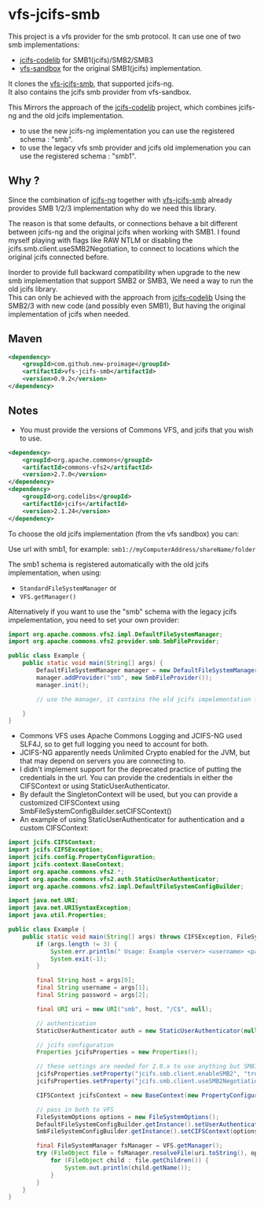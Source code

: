 # vfs-jcifs-smb
This project is a vfs provider for the smb protocol.
It can use one of two smb implementations:
* [jcifs-codelib](https://github.com/codelibs/jcifs) for SMB1(jcifs)/SMB2/SMB3
* [vfs-sandbox](http://commons.apache.org/proper/commons-vfs/) for the original SMB1(jcifs) implementation.

It clones the [vfs-jcifs-smb](https://github.com/new-proimage/vfs-jcifs-smb), that supported jcifs-ng.  
It also contains the jcifs smb provider from vfs-sandbox.

This Mirrors the approach of the [jcifs-codelib](https://github.com/codelibs/jcifs) project, which combines jcifs-ng and the old jcifs implementation.

* to use the new jcifs-ng implementation you can use the registered schema : "smb".
* to use the legacy vfs smb provider and jcifs old implemenation you can use the registered schema : "smb1".

## Why ?
Since the combination of [jcifs-ng](https://github.com/AgNO3/jcifs-ng) together with [vfs-jcifs-smb](https://github.com/new-proimage/vfs-jcifs-smb)
already provides SMB 1/2/3 implementation why do we need this library.

The reason is that some defaults, or connections behave a bit different between jcifs-ng and the original jcifs when working with SMB1.
I found myself playing with flags like RAW NTLM or disabling the jcifs.smb.client.useSMB2Negotiation, to connect to locations which the original jcifs connected before.

Inorder to provide full backward compatibility when upgrade to the new smb implementation that support SMB2 or SMB3, 
We need a way to run the old jcifs library.  
This can only be achieved with the approach from [jcifs-codelib](https://github.com/codelibs/jcifs)
Using the SMB2/3 with new code (and possibly even SMB1),
But having the original implementation of jcifs when needed.

## Maven
```xml
<dependency>
    <groupId>com.github.new-proimage</groupId>
    <artifactId>vfs-jcifs-smb</artifactId>
    <version>0.9.2</version>
</dependency>
```

## Notes

* You must provide the versions of Commons VFS, and jcifs that you wish to use.
```xml
<dependency>
    <groupId>org.apache.commons</groupId>
    <artifactId>commons-vfs2</artifactId>
    <version>2.7.0</version>
</dependency>
<dependency>
    <groupId>org.codelibs</groupId>
    <artifactId>jcifs</artifactId>
    <version>2.1.24</version>
</dependency>
```

To choose the old jcifs implementation (from the vfs sandbox) you can: 

Use url with smb1, for example: `smb1://myComputerAddress/shareName/folder`

The smb1 schema is registered automatically with the old jcifs implementation, when using:
* `StandardFileSystemManager` or
* `VFS.getManager()`

Alternatively if you want to use the "smb" schema with the legacy jcifs impelementation, you need to set your own provider:

```java
import org.apache.commons.vfs2.impl.DefaultFileSystemManager;
import org.apache.commons.vfs2.provider.smb.SmbFileProvider;

public class Example {
    public static void main(String[] args) {
        DefaultFileSystemManager manager = new DefaultFileSystemManager();
        manager.addProvider("smb", new SmbFileProvider());
        manager.init();

        // use the manager, it contains the old jcifs impelementation from the vfs-sandbox

    }
}
```


* Commons VFS uses Apache Commons Logging and JCIFS-NG used SLF4J, so to get full logging you need to account for both.
* JCIFS-NG apparently needs Unlimited Crypto enabled for the JVM, but that may depend on servers you are connecting to.
* I didn't implement support for the deprecated practice of putting the credentials in the url. You can provide the
credentials in either the CIFSContext or using StaticUserAuthenticator.
* By default the SingletonContext will be used, but you can provide a customized CIFSContext using
SmbFileSystemConfigBuilder.setCIFSContext()
* An example of using StaticUserAuthenticator for authentication and a custom CIFSContext:
```java
import jcifs.CIFSContext;
import jcifs.CIFSException;
import jcifs.config.PropertyConfiguration;
import jcifs.context.BaseContext;
import org.apache.commons.vfs2.*;
import org.apache.commons.vfs2.auth.StaticUserAuthenticator;
import org.apache.commons.vfs2.impl.DefaultFileSystemConfigBuilder;

import java.net.URI;
import java.net.URISyntaxException;
import java.util.Properties;

public class Example {
    public static void main(String[] args) throws CIFSException, FileSystemException, URISyntaxException {
        if (args.length != 3) {
            System.err.println(" Usage: Example <server> <username> <password>");
            System.exit(-1);
        }

        final String host = args[0];
        final String username = args[1];
        final String password = args[2];

        final URI uri = new URI("smb", host, "/C$", null);

        // authentication
        StaticUserAuthenticator auth = new StaticUserAuthenticator(null, username, password);

        // jcifs configuration
        Properties jcifsProperties = new Properties();

        // these settings are needed for 2.0.x to use anything but SMB1, 2.1.x enables by default and will ignore
        jcifsProperties.setProperty("jcifs.smb.client.enableSMB2", "true");
        jcifsProperties.setProperty("jcifs.smb.client.useSMB2Negotiation", "true");

        CIFSContext jcifsContext = new BaseContext(new PropertyConfiguration(jcifsProperties));

        // pass in both to VFS
        FileSystemOptions options = new FileSystemOptions();
        DefaultFileSystemConfigBuilder.getInstance().setUserAuthenticator(options, auth);
        SmbFileSystemConfigBuilder.getInstance().setCIFSContext(options, jcifsContext);

        final FileSystemManager fsManager = VFS.getManager();
        try (FileObject file = fsManager.resolveFile(uri.toString(), options)) {
            for (FileObject child : file.getChildren()) {
                System.out.println(child.getName());
            }
        }
    }
}
```

